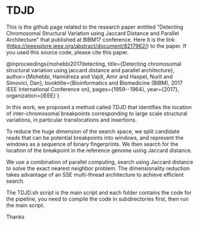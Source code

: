 # TDJD
This is the github page related to the research paper entitled "Detecting Chromosomal Structural Variation using Jaccard Distance and Parallel Architecture" that published at BIBM17 conference. Here it is the link (https://ieeexplore.ieee.org/abstract/document/8217962/) to the paper.  If you used this source code, please cite this paper.

@inproceedings{mohebbi2017detecting,
  title={Detecting chromosomal structural variation using jaccard distance and parallel architecture},
  author={Mohebbi, Hamidreza and Vajdi, Amir and Haspel, Nurit and Simovici, Dan},
  booktitle={Bioinformatics and Biomedicine (BIBM), 2017 IEEE International Conference on},
  pages={1959--1964},
  year={2017},
  organization={IEEE}
}

In this work, we proposed a method called TDJD that identifies the location of inter-chromosomal breakpoints corresponding to 
large scale structural variations, in particular translocations and insertions.

To reduce the huge dimension of the search space, we split candidate reads that can be potential breakpoints into windows, and represent the windows as a sequence of binary fingerprints. We then search for the location of the breakpoint in the reference genome using Jaccard
distance. 

 We use a combination of parallel computing, search using Jaccard distance to solve the exact nearest neighbor problem. The
 dimensionality reduction takes advantage of an SSE multi-thread architecture to achieve efficient search.

The TDJD.sh script is the main script and each folder contains the code for the pipeline, you need to compile the code in subdirectories first, then run the main script. 

Thanks

